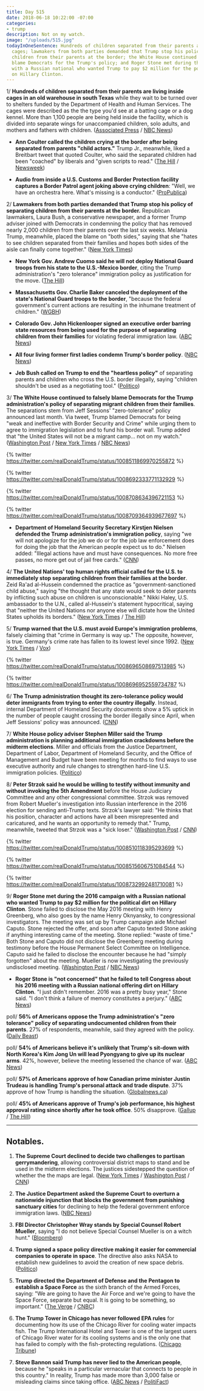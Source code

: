 ```yaml
---
title: Day 515
date: 2018-06-18 10:22:00 -07:00
categories:
- trump
description: Not on my watch.
image: "/uploads/515.jpg"
todayInOneSentence: Hundreds of children separated from their parents are living inside
  cages; lawmakers from both parties demanded that Trump stop his policy of separating
  children from their parents at the border; the White House continued to falsely
  blame Democrats for the Trump's policy; and Roger Stone met during the 2016 campaign
  with a Russian national who wanted Trump to pay $2 million for the political dirt
  on Hillary Clinton.
---
```


1/ **Hundreds of children separated from their parents are living inside cages in an old warehouse in south Texas** while they wait to be turned over to shelters funded by the Department of Health and Human Services. The cages were described as the the type you'd see at a batting cage or a dog kennel. More than 1,100 people are being held inside the facility, which is divided into separate wings for unaccompanied children, solo adults, and mothers and fathers with children. ([Associated Press](https://www.apnews.com/9794de32d39d4c6f89fbefaea3780769) / [NBC News](https://www.nbcnews.com/news/us-news/mcallen-texas-immigration-processing-center-largest-u-s-n884126))

* **Ann Coulter called the children crying at the border after being separated from parents "child actors."** Trump Jr., meanwhile, liked a Breitbart tweet that quoted Coulter, who said the separated children had been "coached" by liberals and "given scripts to read." ([The Hill](http://thehill.com/homenews/media/392774-ann-coulter-calls-immigrant-children-child-actors) / [Newsweek](http://www.newsweek.com/donald-trump-jr-likes-tweet-suggesting-children-separated-parents-border-are-981126))

* **Audio from inside a U.S. Customs and Border Protection facility captures a Border Patrol agent joking above crying children**: "Well, we have an orchestra here. What's missing is a conductor." ([ProPublica](https://www.propublica.org/article/children-separated-from-parents-border-patrol-cbp-trump-immigration-policy))

2/ **Lawmakers from both parties demanded that Trump stop his policy of separating children from their parents at the border.** Republican lawmakers, Laura Bush, a conservative newspaper, and a former Trump adviser joined with Democrats in condemning the policy that has removed nearly 2,000 children from their parents over the last six weeks. Melania Trump, meanwhile, placed the blame on "both sides," saying that she "hates to see children separated from their families and hopes both sides of the aisle can finally come together." ([New York Times](https://www.nytimes.com/2018/06/17/us/politics/melania-trump-family-separation.html))

* **New York Gov. Andrew Cuomo said he will not deploy National Guard troops from his state to the U.S.-Mexico border**, citing the Trump administration's "zero tolerance" immigration policy as justification for the move. ([The Hill](http://thehill.com/latino/392840-cuomo-will-not-deploy-national-guard-to-border-over-trump-family-separation-policy))

* **Massachusetts Gov. Charlie Baker canceled the deployment of the state's National Guard troops to the border**, "because the federal government's current actions are resulting in the inhumane treatment of children." ([WGBH](https://www.wgbh.org/news/local-news/2018/06/18/baker-cancels-national-guard-deployment-to-border-citing-inhumane-treatment-of-children-and-families))

* **Colorado Gov. John Hickenlooper signed an executive order barring state resources from being used for the purpose of separating children from their families** for violating federal immigration law. ([ABC News](https://abcnews.go.com/Politics/governors-send-guard-units-border-family-separation-continues/story?id=55983188))

* **All four living former first ladies condemn Trump's border policy**. ([NBC News](https://www.nbcnews.com/politics/politics-news/laura-bush-separating-families-border-cruel-immoral-n884136))

* **Jeb Bush called on Trump to end the "heartless policy"** of separating parents and children who cross the U.S. border illegally, saying "children shouldn't be used as a negotiating tool." ([Politico](https://www.politico.com/story/2018/06/18/jeb-bush-trump-child-separations-650883))

3/ **The White House continued to falsely blame Democrats for the Trump administration's policy of separating migrant children from their families**. The separations stem from Jeff Sessions' "zero-tolerance" policy announced last month. Via tweet, Trump blamed Democrats for being "weak and ineffective with Border Security and Crime" while urging them to agree to immigration legislation and to fund his border wall. Trump added that "the United States will not be a migrant camp... not on my watch." ([Washington Post](https://www.washingtonpost.com/politics/white-house-insists-democrats-to-blame-for-family-separations-even-as-some-in-gop-urge-trump-to-reverse-course/2018/06/18/6626589c-72db-11e8-b4b7-308400242c2e_story.html) / [New York Times](https://www.nytimes.com/2018/06/16/us/politics/trump-democrats-separation-policy.html) / [NBC News](https://www.nbcnews.com/politics/politics-news/trump-defense-over-separating-immigrant-families-n884306))

{% twitter https://twitter.com/realDonaldTrump/status/1008511869970255872 %}

{% twitter https://twitter.com/realDonaldTrump/status/1008692333771132929 %}

{% twitter https://twitter.com/realDonaldTrump/status/1008708634396721153 %}

{% twitter https://twitter.com/realDonaldTrump/status/1008709364939677697 %}

* **Department of Homeland Security Secretary Kirstjen Nielsen defended the Trump administration's immigration policy**, saying "we will not apologize for the job we do or for the job law enforcement does for doing the job that the American people expect us to do." Nielsen added: "Illegal actions have and must have consequences. No more free passes, no more get out of jail free cards." ([CNN](https://www.cnn.com/2018/06/18/politics/kirstjen-nielsen-immigration-policy/index.html))

4/ **The United Nations' top human rights official called for the U.S. to immediately stop separating children from their families at the border**. Zeid Ra'ad al-Hussein condemned the practice as "government-sanctioned child abuse," saying "the thought that any state would seek to deter parents by inflicting such abuse on children is unconscionable." Nikki Haley, U.S. ambassador to the U.N., called al-Hussein's statement hypocritical, saying that "neither the United Nations nor anyone else will dictate how the United States upholds its borders." ([New York Times](https://www.nytimes.com/2018/06/18/world/europe/trump-migrant-children-un.html) / [The Hill](http://thehill.com/policy/international/un-treaties/392722-un-human-rights-head-trump-policy-separating-migrant))

5/ **Trump warned that the U.S. must avoid Europe's immigration problems**, falsely claiming that "crime in Germany is way up." The opposite, however, is true. Germany's crime rate has fallen to its lowest level since 1992. ([New York Times](https://www.nytimes.com/2018/06/18/us/politics/trump-immigration-germany-merkel.html) / [Vox](https://www.vox.com/policy-and-politics/2018/6/18/17474600/trump-tweet-crime-germany))

{% twitter https://twitter.com/realDonaldTrump/status/1008696508697513985 %}

{% twitter https://twitter.com/realDonaldTrump/status/1008696952559734787 %}

6/ **The Trump administration thought its zero-tolerance policy would deter immigrants from trying to enter the country illegally**. Instead, internal Department of Homeland Security documents show a 5% uptick in the number of people caught crossing the border illegally since April, when Jeff Sessions' policy was announced. ([CNN](https://www.cnn.com/2018/06/18/politics/family-separation-deterrence-dhs/index.html))

7/ **White House policy adviser Stephen Miller said the Trump administration is planning additional immigration crackdowns before the midterm elections**. Miller and officials from the Justice Department, Department of Labor, Department of Homeland Security, and the Office of Management and Budget have been meeting for months to find ways to use executive authority and rule changes to strengthen hard-line U.S. immigration policies. ([Politico](https://www.politico.com/story/2018/06/18/trump-aides-plan-fresh-immigration-crackdowns-before-midterms-652246))

8/ **Peter Strzok said he would be willing to testify without immunity and without invoking the 5th Amendment** before the House Judiciary Committee and any other congressional committee. Strzok was removed from Robert Mueller's investigation into Russian interference in the 2016 election for sending anti-Trump texts. Strzok's lawyer said: "He thinks that his position, character and actions have all been misrepresented and caricatured, and he wants an opportunity to remedy that." Trump, meanwhile, tweeted that Strzok was a "sick loser." ([Washington Post](https://www.washingtonpost.com/world/national-security/fbi-agent-removed-from-russia-probe-for-anti-trump-texts-says-hes-willing-to-testify-before-congress/2018/06/17/8d144160-7256-11e8-805c-4b67019fcfe4_story.html?utm_term=.bf8d2e94d180) / [CNN](https://www.cnn.com/2018/06/17/politics/peter-strzok-house-judiciary-committee-testify/index.html))

{% twitter https://twitter.com/realDonaldTrump/status/1008510118395293699 %}

{% twitter https://twitter.com/realDonaldTrump/status/1008515606751084544 %}

{% twitter https://twitter.com/realDonaldTrump/status/1008732992481710081 %}

9/ **Roger Stone met during the 2016 campaign with a Russian national who wanted Trump to pay $2 million for the political dirt on Hillary Clinton**. Stone failed to disclose the May 2016 meeting with Henry Greenberg, who also goes by the name Henry Oknyansky, to congressional investigators. The meeting was set up by Trump campaign aide Michael Caputo. Stone rejected the offer, and soon after Caputo texted Stone asking if anything interesting came of the meeting. Stone replied: "waste of time." Both Stone and Caputo did not disclose the Greenberg meeting during testimony before the House Permanent Select Committee on Intelligence. Caputo said he failed to disclose the encounter because he had "simply forgotten" about the meeting. Mueller is now investigating the previously undisclosed meeting. ([Washington Post](https://www.washingtonpost.com/politics/trump-associate-roger-stone-reveals-new-contact-with-russian-national-during-2016-campaign/2018/06/17/4a8123c8-6fd0-11e8-bd50-b80389a4e569_story.html?utm_term=.d69625d5d27e) / [NBC News](https://www.nbcnews.com/politics/donald-trump/roger-stone-says-he-forgot-meeting-russian-who-offered-clinton-n884181))

* **Roger Stone is "not concerned" that he failed to tell Congress about his 2016 meeting with a Russian national offering dirt on Hillary Clinton**. "I just didn't remember. 2016 was a pretty busy year," Stone said. "I don't think a failure of memory constitutes a perjury." ([ABC News](https://abcnews.go.com/Politics/roger-stone-concerned-failed-congress-2016-russia-contact/story?id=55965127))

poll/ **56% of Americans oppose the Trump administration's "zero tolerance" policy of separating undocumented children from their parents**. 27% of respondents, meanwhile, said they agreed with the policy. ([Daily Beast](https://www.thedailybeast.com/poll-republicans-approve-of-trumps-family-separation-policy))

poll/ **54% of Americans believe it's unlikely that Trump's sit-down with North Korea's Kim Jong Un will lead Pyongyang to give up its nuclear arms**. 42%, however, believe the meeting lessened the chance of war. ([ABC News](https://abcnews.go.com/Politics/skepticism-remains-eased-north-koreas-nuclear-intentions-poll/story?id=55945332))

poll/ **57% of Americans approve of how Canadian prime minister Justin Trudeau is handling Trump's personal attack and trade dispute**. 37% approve of how Trump is handling the situation. ([Globalnews.ca](https://globalnews.ca/news/4276199/americans-justin-trudeau-trade-spat-donald-trump-poll/))

poll/ **45% of Americans approve of Trump's job performance, his highest approval rating since shortly after he took office**. 50% disapprove. ([Gallup](https://news.gallup.com/poll/203207/trump-job-approval-weekly.aspx) / [The Hill](http://thehill.com/blogs/blog-briefing-room/392817-poll-trump-approval-rating-ties-highest-point-of-his-presidency))

---

## Notables.

1. **The Supreme Court declined to decide two challenges to partisan gerrymandering**, allowing controversial district maps to stand and be used in the midterm elections. The justices sidestepped the question of whether the the maps are legal. ([New York Times](https://www.nytimes.com/2018/06/18/us/politics/supreme-court-wisconsin-maryland-gerrymander-vote.html) / [Washington Post](https://www.washingtonpost.com/politics/courts_law/supreme-court-sidesteps-decision-on-partisan-gerrymandering/2018/06/18/c909bf26-7303-11e8-805c-4b67019fcfe4_story.html) / [CNN](https://www.cnn.com/2018/06/18/politics/supreme-court-gerrymandering-decision/index.html))

2. **The Justice Department asked the Supreme Court to overturn a nationwide injunction that blocks the government from punishing sanctuary cities** for declining to help the federal government enforce immigration laws. ([NBC News](https://www.nbcnews.com/politics/justice-department/justice-department-asks-supreme-court-trim-back-rulings-sanctuary-city-n884421))

3. **FBI Director Christopher Wray stands by Special Counsel Robert Mueller**, saying "I do not believe Special Counsel Mueller is on a witch hunt." ([Bloomberg](https://www.bloomberg.com/news/articles/2018-06-18/grassley-says-fbi-had-double-standard-in-clinton-trump-probes))

4. **Trump signed a space policy directive making it easier for commercial companies to operate in space**. The directive also asks NASA to establish new guidelines to avoid the creation of new space debris. ([Politico](https://www.politico.com/story/2018/06/18/trump-space-traffic-debris-630189))

5. **Trump directed the Department of Defense and the Pentagon to establish a Space Force** as the sixth branch of the Armed Forces, saying: "We are going to have the Air Force and we're going to have the Space Force, separate but equal. It is going to be something, so important." ([The Verge](https://www.theverge.com/2018/6/18/17475466/trump-space-force-announcement-national-space-council) / [CNBC](https://www.cnbc.com/2018/06/18/president-trump-directs-pentagon-defense-department-to-immediately-being-the-process-of-establishing-space-force-as-sixth-military-branch.html))

6. **The Trump Tower in Chicago has never followed EPA rules** for documenting how its use of the Chicago River for cooling water impacts fish. The Trump International Hotel and Tower is one of the largest users of Chicago River water for its cooling systems and is the only one that has failed to comply with the fish-protecting regulations. ([Chicago Tribune](http://www.chicagotribune.com/news/local/breaking/ct-met-trump-tower-fish-kill-20180618-story.html))

7. **Steve Bannon said Trump has never lied to the American people**, because he "speaks in a particular vernacular that connects to people in this country." In reality, Trump has made more than 3,000 false or misleading claims since taking office. ([ABC News](https://abcnews.go.com/ThisWeek/trump-lies-american-people-speaks-vernacular-bannon/story?id=55959669) / [PolitiFact](http://www.politifact.com/personalities/donald-trump/statements/byruling/false/))